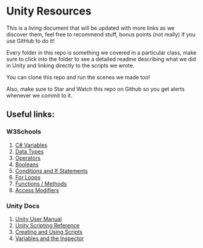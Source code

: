 # Unity Resources

This is a living document that will be updated with more links as we discover them, feel free to recommend stuff, bonus points (not really) if you use GitHub to do it!

Every folder in this repo is something we covered in a particular class, make sure to click into the folder to see a detailed readme describing what we did in Unity and linking directly to the scripts we wrote.

You can clone this repo and run the scenes we made too!

Also, make sure to Star and Watch this repo on Github so you get alerts whenever we commit to it.

## Useful links:
### W3Schools
1. [C# Variables](https://www.w3schools.com/cs/cs_variables.php)
2. [Data Types](https://www.w3schools.com/cs/cs_data_types.php)
3. [Operators](https://www.w3schools.com/cs/cs_operators.php)
4. [Booleans](https://www.w3schools.com/cs/cs_booleans.php)
5. [Conditions and If Statements](https://www.w3schools.com/cs/cs_conditions.php)
6. [For Loops](https://www.w3schools.com/cs/cs_for_loop.php)
7. [Functions / Methods](https://www.w3schools.com/cs/cs_methods.php)
8. [Access Modifiers](https://www.w3schools.com/cs/cs_access_modifiers.php)

### Unity Docs
1. [Unity User Manual](https://docs.unity3d.com/Manual/index.html)
2. [Unity Scripting Reference](https://docs.unity3d.com/ScriptReference/index.html)
3. [Creating and Using Scripts](https://docs.unity3d.com/Manual/CreatingAndUsingScripts.html)
4. [Variables and the Inspector](https://docs.unity3d.com/Manual/VariablesAndTheInspector.html)
